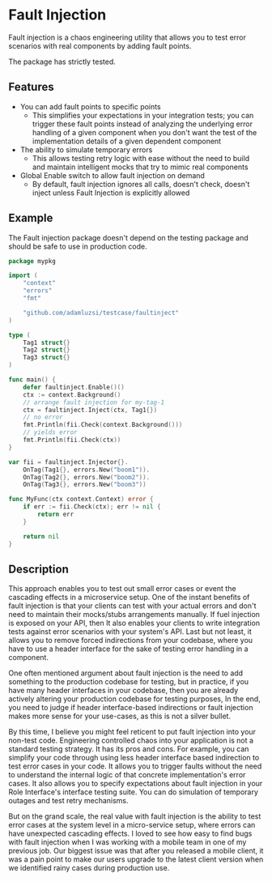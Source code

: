 # Fault Injection

Fault injection is a chaos engineering utility
that allows you to test error scenarios
with real components by adding fault points.

The package has strictly tested.

## Features

- You can add fault points to specific points
    - This simplifies your expectations in your integration tests; you can trigger these fault points instead of
      analyzing the underlying error handling of a given component
      when you don't want the test of the implementation details of a given dependent component
- The ability to simulate temporary errors
    - This allows testing retry logic with ease without the need to build and maintain intelligent mocks that try to
      mimic real components
- Global Enable switch to allow fault injection on demand
    - By default, fault injection ignores all calls, doesn't check, doesn't inject unless Fault Injection is explicitly
      allowed

## Example

The Fault injection package doesn't depend on the testing package and should be safe to use in production code.

```go
package mypkg

import (
	"context"
	"errors"
	"fmt"

	"github.com/adamluzsi/testcase/faultinject"
)

type (
	Tag1 struct{}
	Tag2 struct{}
	Tag3 struct{}
)

func main() {
	defer faultinject.Enable()()
	ctx := context.Background()
	// arrange fault injection for my-tag-1
	ctx = faultinject.Inject(ctx, Tag1{})
	// no error
	fmt.Println(fii.Check(context.Background()))
	// yields error
	fmt.Println(fii.Check(ctx))
}

var fii = faultinject.Injector{}.
	OnTag(Tag1{}, errors.New("boom1")).
	OnTag(Tag2{}, errors.New("boom2")).
	OnTag(Tag3{}, errors.New("boom3"))

func MyFunc(ctx context.Context) error {
	if err := fii.Check(ctx); err != nil {
		return err
	}

	return nil
}
```

## Description

This approach enables you to test out small error cases or event the cascading effects in a microservice setup.
One of the instant benefits of fault injection is that your clients can test with your actual errors
and don't need to maintain their mocks/stubs arrangements manually.
If fuel injection is exposed on your API, then It also enables your clients to write integration tests against error
scenarios with your system's API.
Last but not least, it allows you to remove forced indirections from your codebase,
where you have to use a header interface for the sake of testing error handling in a component.

One often mentioned argument about fault injection is the need to add something to the production codebase for testing,
but in practice, if you have many header interfaces in your codebase, then you are already actively altering your
production codebase for testing purposes,
In the end, you need to judge if header interface-based indirections or fault injection makes more sense for your
use-cases, as this is not a silver bullet.

By this time, I believe you might feel reticent to put fault injection into your non-test code.
Engineering controlled chaos into your application is not a standard testing strategy.
It has its pros and cons. For example, you can simplify your code
through using less header interface based indirection to test error cases in your code.
It allows you to trigger faults without the need to understand
the internal logic of that concrete implementation's error cases.
It also allows you to specify expectations about fault injection in your Role Interface's interface testing suite.
You can do simulation of temporary outages and test retry mechanisms.

But on the grand scale, the real value with fault injection is the ability
to test error cases at the system level in a micro-service setup,
where errors can have unexpected cascading effects.
I loved to see how easy to find bugs with fault injection
when I was working with a mobile team in one of my previous job.
Our biggest issue was that after you released a mobile client, it was a pain point to make our users upgrade to the
latest client version when we identified rainy cases during production use.
